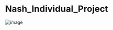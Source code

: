 # Nash_Individual_Project
 
![image](https://user-images.githubusercontent.com/62151844/196265880-31f5bfd2-6254-4de6-9165-0c24253092e9.png)

